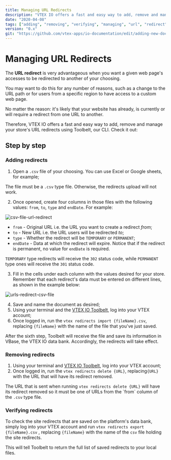 ```yaml
---
title: Managing URL Redirects
description: "VTEX IO offers a fast and easy way to add, remove and manage your store's URL redirects using Toolbelt, our CLI! Check out now the step by step."
date: "2020-04-08"
tags: ["adding", "removing", "verifying", "managing", "url", "redirect"]
version: "0.x"
git: "https://github.com/vtex-apps/io-documentation/edit/adding-new-docs/docs/en/Recipes/development/configuring-an-edition-app.md"
---
```


# Managing URL Redirects
  
The **URL redirect** is very advantageous when you want a given web page's accesses to be redirected to another of your choosing. 

You may want to do this for any number of reasons, such as a change to the URL path or for users from a specific region to have access to a custom web page.

No matter the reason: it's likely that your website has already, is currently or will require a redirect from one URL to another.

Therefore, VTEX IO offers a fast and easy way to add, remove and manage your store's URL redirects using Toolbelt, our CLI. Check it out:
  
## Step by step

### Adding redirects

1. Open a `.csv` file of your choosing. You can use Excel or Google sheets, for example;

<div class="alert alert-warning">
The file must be a <code>.csv</code> type file. Otherwise, the redirects upload will not work.
</div>

2. Once opened, create four columns in those files with the following values: `from`, `to`, `type` and `endDate`. For example:

![csv-file-url-redirect](https://user-images.githubusercontent.com/52087100/78804703-dabb8880-7996-11ea-9fa6-2acd8766f67d.png)

- `from` - Original URL i.e. the URL you want to create a redirect *from*;
- `to` - New URL i.e. the URL users will be redirected *to*;
- `type` - Whether the redirect will be `TEMPORARY` or `PERMANENT`;
- `endDate` - Data at which the redirect will expire. Notice that if the redirect is permanent, no value for `endDate` is required.

<div class="alert alert-warning">
<code>TEMPORARY</code> type redirects will receive the <code>302</code> status code, while <code>PERMANENT</code> type ones will receive the <code>301</code> status code.
</div>

3. Fill in the cells under each column with the values desired for your store. Remember that each redirect's data must be entered on different lines, as shown in the example below: 

![urls-redirect-csv-file](https://user-images.githubusercontent.com/52087100/78805256-91b80400-7997-11ea-972f-bac24c60cf3c.png)

4. Save and name the document as desired;
5. Using your terminal and the [VTEX IO Toolbelt](https://vtex.io/docs/recipes/development/vtex-io-cli-installment-and-command-reference), log into your VTEX account;
6. Once logged in, run the `vtex redirects import {fileName}.csv`, replacing `{fileName}` with the name of the file that you've just saved.

After the sixth step, Toolbelt will receive the file and save its information in VBase, the VTEX IO data bank. Accordingly, the redirects will take effect.

### Removing redirects

1. Using your terminal and [VTEX IO Toolbelt](https://vtex.io/docs/recipes/development/vtex-io-cli-installment-and-command-reference), log into your VTEX account;
2. Once logged in, run the `vtex redirects delete {URL}`, replacing`{URL}` with the URL that will have its redirect removed.

<div class="alert alert-warning">
The URL that is sent when running <code>vtex redirects delete {URL}</code> will have its redirect removed so it must be one of URLs from the `from` column of the <code>.csv</code> type file.
</div>

### Verifying redirects

To check the site redirects that are saved on the platform's data bank, simply log into your VTEX account and run `vtex redirects export {fileName}.csv` , replacing `{fileName}` with the name of the `csv` file holding the site redirects. 

This will tell Toolbelt to return the full list of saved redirects to your local files.
